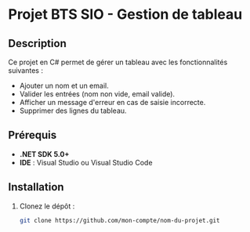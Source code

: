 # Projet BTS SIO - Gestion de tableau

## Description

Ce projet en C# permet de gérer un tableau avec les fonctionnalités suivantes :

- Ajouter un nom et un email.
- Valider les entrées (nom non vide, email valide).
- Afficher un message d'erreur en cas de saisie incorrecte.
- Supprimer des lignes du tableau.

## Prérequis

- **.NET SDK 5.0+**
- **IDE** : Visual Studio ou Visual Studio Code

## Installation

1. Clonez le dépôt :
   ```bash
   git clone https://github.com/mon-compte/nom-du-projet.git
